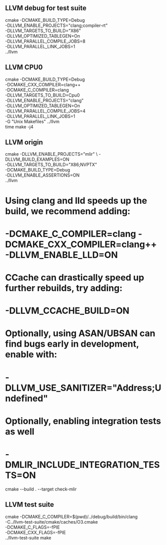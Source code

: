 ## LLVM debug for test suite
cmake -DCMAKE_BUILD_TYPE=Debug \
    -DLLVM_ENABLE_PROJECTS="clang;compiler-rt" \
    -DLLVM_TARGETS_TO_BUILD="X86" \
    -DLLVM_OPTIMIZED_TABLEGEN=On \
    -DLLVM_PARALLEL_COMPILE_JOBS=8 \
    -DLLVM_PARALLEL_LINK_JOBS=1 \
    ../llvm

## LLVM CPU0
cmake -DCMAKE_BUILD_TYPE=Debug \
  -DCMAKE_CXX_COMPILER=clang++ \
  -DCMAKE_C_COMPILER=clang \
  -DLLVM_TARGETS_TO_BUILD=Cpu0 \
  -DLLVM_ENABLE_PROJECTS="clang" \
  -DLLVM_OPTIMIZED_TABLEGEN=On \
  -DLLVM_PARALLEL_COMPILE_JOBS=4 \
  -DLLVM_PARALLEL_LINK_JOBS=1 \
  -G "Unix Makefiles" ../llvm \
  time make -j4


## LLVM origin

cmake -DLLVM_ENABLE_PROJECTS="mlir" \ 
    -DLLVM_BUILD_EXAMPLES=ON \
    -DLLVM_TARGETS_TO_BUILD="X86;NVPTX" \
    -DCMAKE_BUILD_TYPE=Debug \
    -DLLVM_ENABLE_ASSERTIONS=ON \
    ../llvm

# Using clang and lld speeds up the build, we recommend adding:
#  -DCMAKE_C_COMPILER=clang -DCMAKE_CXX_COMPILER=clang++ -DLLVM_ENABLE_LLD=ON
# CCache can drastically speed up further rebuilds, try adding:
#  -DLLVM_CCACHE_BUILD=ON
# Optionally, using ASAN/UBSAN can find bugs early in development, enable with:
# -DLLVM_USE_SANITIZER="Address;Undefined"
# Optionally, enabling integration tests as well
# -DMLIR_INCLUDE_INTEGRATION_TESTS=ON
cmake --build . --target check-mlir


## LLVM test suite

cmake -DCMAKE_C_COMPILER=$(pwd)/../debug/build/bin/clang \
    -C../llvm-test-suite/cmake/caches/O3.cmake \
    -DCMAKE_C_FLAGS=-fPIE \
    -DCMAKE_CXX_FLAGS=-fPIE \
    ../llvm-test-suite
  make
